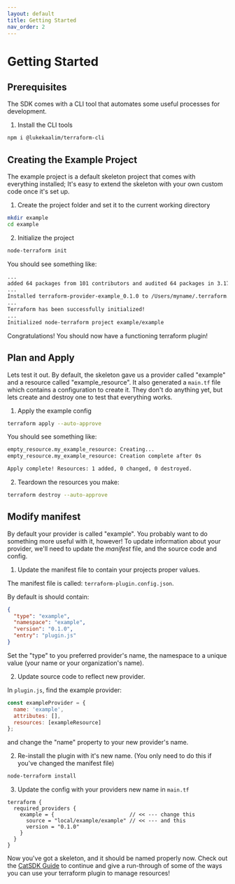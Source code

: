 ```yaml
---
layout: default
title: Getting Started
nav_order: 2
---
```


# Getting Started

## Prerequisites
The SDK comes with a CLI tool that automates some useful processes for development.

1. Install the CLI tools
```bash
npm i @lukekaalim/terraform-cli
```
## Creating the Example Project
The example project is a default skeleton project that comes with everything installed; It's easy to extend the skeleton with your own custom code once it's set up.

1. Create the project folder and set it to the current working directory
```bash
mkdir example
cd example
```

2. Initialize the project
```bash
node-terraform init
```
You should see something like:

```bash
...
added 64 packages from 101 contributors and audited 64 packages in 3.174s
...
Installed terraform-provider-example_0.1.0 to /Users/myname/.terraform.d/plugins/local/example/example/0.1.0/darwin_amd64
...
Terraform has been successfully initialized!
...
Initialized node-terraform project example/example
```

Congratulations! You should now have a functioning terraform plugin!

## Plan and Apply
Lets test it out. By default, the skeleton gave us a provider called "example" and a resource called "example_resource". It also generated a `main.tf` file which contains a configuration to create it. They don't do anything yet, but lets create and destroy one to test that everything works.

1. Apply the example config
```bash
terraform apply --auto-approve
```
You should see something like:

```bash
empty_resource.my_example_resource: Creating...
empty_resource.my_example_resource: Creation complete after 0s

Apply complete! Resources: 1 added, 0 changed, 0 destroyed.
```
2. Teardown the resources you make:
```bash
terraform destroy --auto-approve
```

## Modify manifest
By default your provider is called "example". You probably want to do something more useful with it, however! To update information about your provider, we'll need to update the *manifest* file, and the source code and config.

1. Update the manifest file to contain your projects proper values.

The manifest file is called: `terraform-plugin.config.json`.

By default is should contain:

```json
{
  "type": "example",
  "namespace": "example",
  "version": "0.1.0",
  "entry": "plugin.js"
}
```
Set the "type" to you preferred provider's name, the namespace to a unique value (your name or your organization's name).

2. Update source code to reflect new provider.

In `plugin.js`, find the example provider:
```js
const exampleProvider = {
  name: 'example',
  attributes: [],
  resources: [exampleResource]
};
```
and change the "name" property to your new provider's name.

2. Re-install the plugin with it's new name. (You only need to do this if you've changed the manifest file)
```bash
node-terraform install
```
3. Update the config with your providers new name in `main.tf`
```hcl
terraform {
  required_providers {
    example = {                        // << --- change this
      source = "local/example/example" // << --- and this
      version = "0.1.0"
    }
  }
}
```

Now you've got a skeleton, and it should be named properly now. Check out the [CatSDK Guide](./guides/CatSDK) to continue and give a run-through of some of the ways you can use your terraform plugin to manage resources!